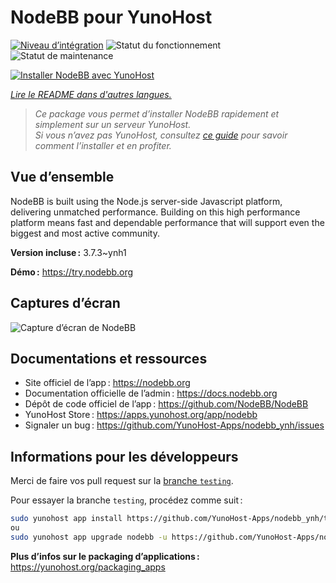 <!--
Nota bene : ce README est automatiquement généré par <https://github.com/YunoHost/apps/tree/master/tools/readme_generator>
Il NE doit PAS être modifié à la main.
-->

# NodeBB pour YunoHost

[![Niveau d’intégration](https://dash.yunohost.org/integration/nodebb.svg)](https://ci-apps.yunohost.org/ci/apps/nodebb/) ![Statut du fonctionnement](https://ci-apps.yunohost.org/ci/badges/nodebb.status.svg) ![Statut de maintenance](https://ci-apps.yunohost.org/ci/badges/nodebb.maintain.svg)

[![Installer NodeBB avec YunoHost](https://install-app.yunohost.org/install-with-yunohost.svg)](https://install-app.yunohost.org/?app=nodebb)

*[Lire le README dans d'autres langues.](./ALL_README.md)*

> *Ce package vous permet d’installer NodeBB rapidement et simplement sur un serveur YunoHost.*  
> *Si vous n’avez pas YunoHost, consultez [ce guide](https://yunohost.org/install) pour savoir comment l’installer et en profiter.*

## Vue d’ensemble

NodeBB is built using the Node.js server-side Javascript platform, delivering unmatched performance.
Building on this high performance platform means fast and dependable performance that will support even the biggest and most active community.

**Version incluse :** 3.7.3~ynh1

**Démo :** <https://try.nodebb.org>

## Captures d’écran

![Capture d’écran de NodeBB](./doc/screenshots/screenshot.png)

## Documentations et ressources

- Site officiel de l’app : <https://nodebb.org>
- Documentation officielle de l’admin : <https://docs.nodebb.org>
- Dépôt de code officiel de l’app : <https://github.com/NodeBB/NodeBB>
- YunoHost Store : <https://apps.yunohost.org/app/nodebb>
- Signaler un bug : <https://github.com/YunoHost-Apps/nodebb_ynh/issues>

## Informations pour les développeurs

Merci de faire vos pull request sur la [branche `testing`](https://github.com/YunoHost-Apps/nodebb_ynh/tree/testing).

Pour essayer la branche `testing`, procédez comme suit :

```bash
sudo yunohost app install https://github.com/YunoHost-Apps/nodebb_ynh/tree/testing --debug
ou
sudo yunohost app upgrade nodebb -u https://github.com/YunoHost-Apps/nodebb_ynh/tree/testing --debug
```

**Plus d’infos sur le packaging d’applications :** <https://yunohost.org/packaging_apps>
